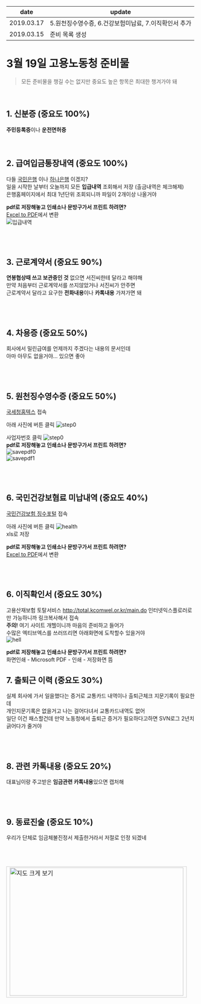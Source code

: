| date | update |
| ------ | ------ |
| 2019.03.17 | 5.원천징수영수증, 6.건강보험미납료, 7.이직확인서 추가 |
| 2019.03.15 | 준비 목록 생성 |
  
# 3월 19일 고용노동청 준비물

> 모든 준비물을 챙길 수는 없지만 중요도 높은 항목은 최대한 챙겨가야 돼    
<br>

## 1. 신분증 (중요도 100%)
**주민등록증**이나 **운전면허증**
<br><br><br>
## 2. 급여입금통장내역 (중요도 100%)
다들 [국민은행](https://www.kbstar.com/) 이나 [하나은행](https://www.kebhana.com/index.html) 이겠지?   
일을 시작한 날부터 오늘까지 모든 **입급내역** 조회해서 저장 (출금내역은 체크해제)    
은행홈페이지에서 최대 1년단위 조회되니까 파일이 2개이상 나올거야    

**pdf로 저장해놓고 인쇄소나 문방구가서 프린트 하려면?**   
 [Excel to PDF](https://smallpdf.com/kr/excel-to-pdf)에서 변환  
![입급내역](log.png)  
<br><br><br>
## 3. 근로계약서 (중요도 90%)
**연봉협상때 쓰고 보관중인 것** 
없으면 서진씨한테 달라고 해야해  
만약 처음부터 근로계약서를 쓰지않았거나 서진씨가 안주면  
근로계약서 달라고 요구한 **전화내용**이나 **카톡내용** 가져가면 돼   
<br><br><br>
## 4. 차용증 (중요도 50%)
회사에서 밀린급여를 언제까지 주겠다는 내용의 문서인데  
아마 아무도 없을거야... 있으면 좋아    
<br><br><br>
## 5. 원천징수영수증 (중요도 50%)
[국세청홈텍스](https://www.hometax.go.kr/websquare/websquare.html?w2xPath=/ui/pp/index.xml) 접속   
   
아래 사진에 버튼 클릭
![step0](hometax_step_0.jpg)  
  
사업자번호 클릭
![step0](hometax_step_1.jpg)   
**pdf로 저장해놓고 인쇄소나 문방구가서 프린트 하려면?**  
![savepdf0](원천징수_pdf저장방법0.jpg)    
![savepdf1](원천징수_pdf저장방법1.jpg)     
<br><br><br>
## 6. 국민건강보혐료 미납내역 (중요도 40%)
[국민건강보험 징수포털](https://si4n.nhis.or.kr/jpza/JpZaa00102.do) 접속  
  
아래 사진에 버튼 클릭
![health](건강보험료미납확인방법.jpg)  
xls로 저장  

**pdf로 저장해놓고 인쇄소나 문방구가서 프린트 하려면?**   
[Excel to PDF](https://smallpdf.com/kr/excel-to-pdf)에서 변환   
<br><br><br>
## 6. 이직확인서 (중요도 30%)
고용산재보험 토탈서비스 http://total.kcomwel.or.kr/main.do 인터넷익스플로러로만 가능하니까 링크복사해서 접속   
**주의!** 여기 사이트 개헬이니까 마음의 준비하고 들어가   
수많은 엑티브엑스를 쓰러뜨리면 아래화면에 도착할수 있을거야  
![hell](이직확인서.jpg)  

**pdf로 저장해놓고 인쇄소나 문방구가서 프린트 하려면?**   
화면인쇄 - Microsoft PDF - 인쇄 - 저장화면 뜸  

## 7. 출퇴근 이력 (중요도 30%)    
실제 회사에 가서 일을했다는 증거로 교통카드 내역이나 출퇴근체크 지문기록이 필요한데   
개인지문기록은 없을거고 나는 걸어다녀서 교통카드내역도 없어   
일단 이건 패스할건데 만약 노동청에서 출퇴근 증거가 필요하다고하면 SVN로그 2년치 긁어다가 줄거야   
<br><br><br>
## 8. 관련 카톡내용 (중요도 20%) 
대표님이랑 주고받은 **임금관련 카톡내용**있으면 캡처해   
<br><br><br>
## 9. 동료진술 (중요도 10%)   
우리가 단체로 임금체불진정서 제출한거라서 저절로 인정 되겠네  
<br><br><br>


<table cellpadding="0" cellspacing="0" width="462">
<tr>
  <td style="border:1px solid #cecece;"><a href="http://naver.me/Ffm9ROOo" target="_blank">
    <img src="http://prt.map.naver.com/mashupmap/print?key=p1584340164537_-1165566487" width="460" height="340" alt="지도 크게 보기" title="지도 크게 보기" border="0" style="vertical-align:top;"/></a>
  </td> 
</tr> 
</table>
